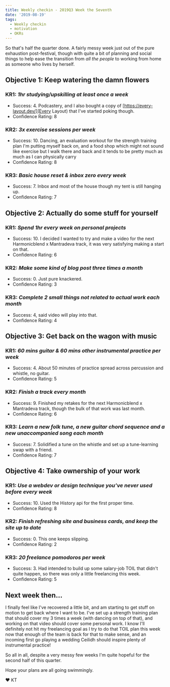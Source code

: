 ```yaml
---
title: Weekly checkin - 2019Q3 Week the Seventh
date: '2019-08-19'
tags:
  - Weekly checkin
  - motivation
  - OKRs
---
```


So that's half the quarter done. A fairly messy week just out of the pure exhaustion post-festival, though with quite a bit of planning and social things to help ease the transition from *all the people* to working from home as someone who lives by herself.

## Objective 1: Keep watering the damn flowers
### KR1: *1hr studying/upskilling at least once a week*
- Success: 4. Podcastery, and I also bought a copy of [https://every-layout.dev/](Every Layout) that I've started poking though.
- Confidence Rating: 8
### KR2: *3x exercise sessions per week*
- Success: 10. Dancing, an evaluation workout for the strength training plan I'm putting myself back on, and a food shop which might not sound like exercise but I walk there and back and it tends to be pretty much as much as I can physically carry 
- Confidence Rating: 8
### KR3: *Basic house reset & inbox zero every week*
- Success: 7. Inbox and most of the house though my tent is still hanging up.
- Confidence Rating: 7


## Objective 2: Actually do some stuff for yourself
### KR1: *Spend 1hr every week on personal projects*
- Success: 10. I decided I wanted to try and make a video for the next Harmonicblend x Mantradeva track, it was very satisfying making a start on that.
- Confidence Rating: 6
### KR2: *Make some kind of blog post three times a month*
- Success: 0. Just pure knackered.
- Confidence Rating: 3
### KR3: *Complete 2 small things not related to actual work each month*
- Success: 4, said video will play into that.
- Confidence Rating: 4


## Objective 3: Get back on the wagon with music
### KR1: *60 mins guitar & 60 mins other instrumental practice per week*
- Success: 4. About 50 minutes of practice spread across percussion and whistle, no guitar.
- Confidence Rating: 5
### KR2: *Finish a track every month*
- Success: 9. Finished my retakes for the next Harmonicblend x Mantradeva track, though the bulk of that work was last month.
- Confidence Rating: 6
### KR3: *Learn a new folk tune, a new guitar chord sequence and a new unaccompanied song each month*
- Success: 7. Solidified a tune on the whistle and set up a tune-learning swap with a friend.
- Confidence Rating: 7


## Objective 4: Take ownership of your work
### KR1: *Use a webdev or design technique you’ve never used before every week*
- Success: 10. Used the History api for the first proper time.
- Confidence Rating: 8
### KR2: *Finish refreshing site and business cards, and keep the site up to date*
- Success: 0. This one keeps slipping.
- Confidence Rating: 2
### KR3: *20 freelance pomodoros per week*
- Success: 3. Had intended to build up some salary-job TOIL that didn't quite happen, so there was only a little freelancing this week.
- Confidence Rating: 5

## Next week then...

I finally feel like I've recovered a little bit, and am starting to get stuff on motion to get back where I want to be. I've set up a strength training plan that should cover my 3 times a week (with dancing on top of that), and working on that video should cover some personal work. I know I'll definitely not hit my freelancing goal as I try to do that TOIL plan this week now that enough of the team is back for that to make sense, and an incoming first go playing a wedding Ceilidh should inspire plenty of instrumental practice!

So all in all, despite a very messy few weeks I'm quite hopeful for the second half of this quarter.

Hope your plans are all going swimmingly.

&#9829; KT
